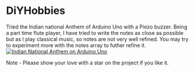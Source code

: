 # DiYHobbies
Tried the Indian national Anthem of Arduino Uno with a Piezo buzzer. Being a part time flute player, I have tried to write the notes as close as possible but as I play classical music, so notes are not very well refined. You may try to experiment more with the notes array to futher refine it.
[![Indian National Anthem on Arduino Uno](https://hackster.imgix.net/uploads/attachments/495697/F3DDJQ4IAP6UGTG.png?auto=compress%2Cformat&w=1280&h=960&fit=max)](https://www.youtube.com/watch?v=OKFCbOEibQc)

Note - Please show your love with a star on the project if you like it.

